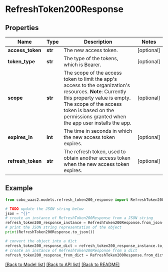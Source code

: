 # RefreshToken200Response


## Properties

Name | Type | Description | Notes
------------ | ------------- | ------------- | -------------
**access_token** | **str** | The new access token. | [optional] 
**token_type** | **str** | The type of the tokens, which is Bearer. | [optional] 
**scope** | **str** | The scope of the access token to limit the app&#39;s access to the organization&#39;s resources. **Note**: Currently this property value is empty. The scope of the access token is based on the permissions granted when the app user installs the app.  | [optional] 
**expires_in** | **int** | The time in seconds in which the new access token expires. | [optional] 
**refresh_token** | **str** | The refresh token, used to obtain another access token when the new access token expires. | [optional] 

## Example

```python
from cobo_waas2.models.refresh_token200_response import RefreshToken200Response

# TODO update the JSON string below
json = "{}"
# create an instance of RefreshToken200Response from a JSON string
refresh_token200_response_instance = RefreshToken200Response.from_json(json)
# print the JSON string representation of the object
print(RefreshToken200Response.to_json())

# convert the object into a dict
refresh_token200_response_dict = refresh_token200_response_instance.to_dict()
# create an instance of RefreshToken200Response from a dict
refresh_token200_response_from_dict = RefreshToken200Response.from_dict(refresh_token200_response_dict)
```
[[Back to Model list]](../README.md#documentation-for-models) [[Back to API list]](../README.md#documentation-for-api-endpoints) [[Back to README]](../README.md)



